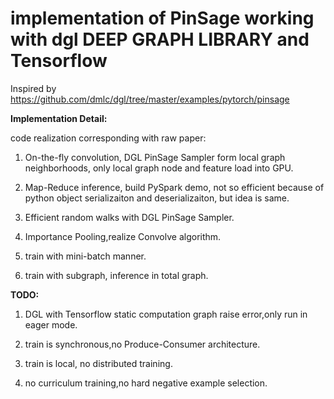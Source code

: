 #  implementation of PinSage working with dgl DEEP GRAPH LIBRARY and Tensorflow

Inspired by https://github.com/dmlc/dgl/tree/master/examples/pytorch/pinsage

**Implementation Detail:**

code realization corresponding with raw paper: 

1. On-the-fly convolution, DGL PinSage Sampler form local graph neighborhoods, only local graph node and feature load into GPU. 
2. Map-Reduce inference, build PySpark demo, not so efficient because of python object serializaiton and deserializaiton, but idea is same. 

3. Efficient random walks with DGL PinSage Sampler. 

4. Importance Pooling,realize Convolve algorithm.

5. train with mini-batch manner.

6. train with subgraph, inference in total graph.

   

**TODO:**

1. DGL with Tensorflow static computation graph raise error,only run in eager mode. 

2. train is synchronous,no Produce-Consumer architecture. 

3. train is local, no distributed training. 

4. no curriculum training,no hard negative example selection.